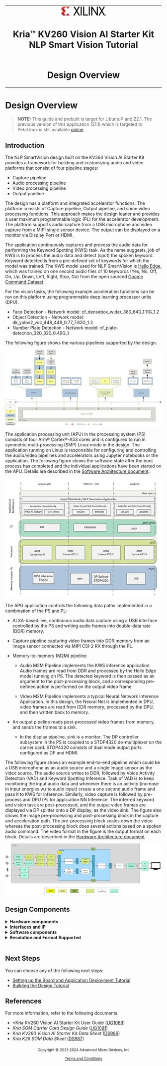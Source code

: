 ﻿<table class="sphinxhide">
 <tr>
   <td align="center"><img src="../../media/xilinx-logo.png" width="30%"/><h1> Kria&trade; KV260 Vision AI Starter Kit NLP Smart Vision Tutorial</h1>
   </td>
 </tr>
 <tr>
 <td align="center"><h1> Design Overview </h1>

 </td>
 </tr>
</table>

# Design Overview

> **NOTE:** This guide and prebuilt is target for Ubuntu&reg; and 22.1. The previous version of this application (21.1) which is targeted to PetaLinux is still available [online](https://xilinx.github.io/kria-apps-docs/2021.1/build/html/index.html).

## Introduction

The NLP SmartVision design built on the KV260 Vision AI Starter Kit provides a framework for building and customizing audio and video platforms that consist of four pipeline stages:

* Capture pipeline
* Audio processing pipeline
* Video processing pipeline
* Output pipeline

The design has a platform and integrated accelerator functions. The platform consists of Capture pipeline, Output pipeline, and some video processing functions. This approach makes the design leaner and provides a user maximum programmable logic (PL) for the accelerator development. The platform supports audio capture from a USB microphone and video capture from a MIPI single sensor device. The output can be displayed on a monitor via Display Port or HDMI.

The application continuously captures and process the audio data for performing the Keyword Spotting (KWS) task. As the name suggests, job of KWS is to process the audio data and detect (spot) the spoken keyword. Keyword detected is from a pre-defined set of keywords for which the model was trained. The KWS model used for NLP SmartVision is [Hello Edge](https://arxiv.org/abs/1711.07128), which was trained on one second audio files of 10 keywords (Yes, No, Off, On, Up, Down, Left, Right, Stop, Go) from the open sourced [Google Command Dataset](https://ai.googleblog.com/2017/08/launching-speech-commands-dataset.html).

For the vision tasks, the following example acceleration functions can be run on this platform using programmable deep learning processor units (DPU).

* Face Detection         - Network model: cf_densebox_wider_360_640_1.11G_1.2
* Object Detection       - Network model: dk_yolov2_voc_448_448_0.77_7.82G_1.2
* Number Plate Detection - Network model: cf_plate-detection_320_320_0.49G_1

The following figure shows the various pipelines supported by the design.

![Pipelines Supported](../../media/nlp_smartvision/pipelines.png)

The application processing unit (APU) in the processing system (PS) consists of four Arm&reg; Cortex&reg;-A53 cores and is configured to run in symmetric multi-processing (SMP) Linux mode in the  design. The application running on Linux is responsible for configuring and controlling the audio/video pipelines and accelerators using Jupyter notebooks or the application. The following figure shows the software state after the boot process has completed and the individual applications have been started on the APU. Details are described in the [Software Architecture document](sw_arch_platform_nlp.md).

![Software state after application is running](../../media/nlp_smartvision/software_state.png)

The APU application controls the following data paths implemented in a combination of the PS and PL:

* ALSA-based live, continuous audio data capture using a USB interface controlled by the PS and writing audio frames into double-data rate (DDR) memory.

* Capture pipeline capturing video frames into DDR memory from an image sensor connected via MIPI CSI-2 RX through the PL.

* Memory-to-memory (M2M) pipeline
  * Audio M2M Pipeline implements the KWS inference application. Audio frames are read from DDR and processed by the Hello Edge model running on PS. The detected keyword is then passed as an argument to the post-processing block, and a corresponding pre-defined action is performed on the output video frame.

  * Video M2M Pipeline implements a typical Neural Network Inference Application. In this design, the Neural Net is implemented in DPU, video frames are read from DDR memory, processed by the DPU, and then written back to memory.

* An output pipeline reads post-processed video frames from memory, and sends the frames to a sink.
  * In the display pipeline, sink is a monitor. The DP controller subsystem in the PS is coupled to a STDP4320 de-multiplexer on the carrier card. STDP4320 consists of dual mode output ports configured as DP and HDMI.

The following figure shows an example end-to-end pipeline which could be a USB microphone as an audio source and a single image sensor as the video source. The audio source writes to DDR, followed by Voice Activity Detection (VAD) and Keyword Spotting Inference. Task of VAD is to keep monitoring the input audio data and whenever there is an activity (increase in input energies w.r.to audio input) create a one second audio frame and pass it to KWS for inference.
Similarly, video capture is followed by pre-process and DPU IPs for application NN Inference. The inferred keyword and vision task are post-processed, and the output video frames are displayed via DP splitter onto a DP display, as the video sink. The figure also shows the image pre-processing and post-processing block in the capture and acceleration path. The pre-processing block scales down the video whereas the post-processing block does several actions based on a spoken audio command. The video format in the figure is the output format on each block. Details are described in the [Hardware Architecture document](hw_arch_platform_nlp.md).

![End to end example pipelines](../../media/nlp_smartvision/end_to_end_pp.png)

## Design Components

<details>
 <summary><b>Hardware components</b></summary>

* KV260 Vision AI Starter Kit including:
  * USB Microphone
  * USB Camera
  * On Semi AP1302 Image Signal Processor (<https://www.onsemi.com/products/sensors/image-sensors-processors/image-processors/ap1302>) on the carrier card
  * HDMI-DP splitter on the carrier card
  * On Semi AR1335 CMOS Image sensor (<https://www.onsemi.com/products/sensors/image-sensors-processors/image-sensors/ar1335>)
  * Raspberry Pi Camera Module <https://www.raspberrypi.com/products/camera-module-v2/>

</details>

<details>
 <summary><b>Interfaces and IP</b></summary>

* Audio inputs
  * USB Microphone
* Audio processing
  * Customized ALSA-based audio capture and audio packets preparation
  * Audio pre-processing for voice activity detection (VAD) on PS
  * PS-based acceleration of KWS using a subset of the [Arm CMSIS](https://github.com/ARM-software/CMSIS_5/tree/a65b7c9a3e6502127fdb80eb288d8cbdf251a6f4) library (ARM-DSP and ARM-NN)D
* Video inputs
  * MIPI CSI-2 RX
* Video outputs
  * DisplayPort
  * HDMI
* Video processing
  * Accelerator functions on DPU
  * AMD ISP
  * PS-based pre and post-processing specific to a accelerator function
* Auxiliary Peripherals
  * QSPI
  * SD
  * I2C
  * UART
  * Ethernet
  * General purpose I/O (GPIO)

</details>

<details>
 <summary><b>Software components</b></summary>

* Operating system (OS)
  * APU: SMP Linux
* Linux kernel subsystems
  * Video source: Video4 Linux (V4L2)
  * Audio source: ALSA
  * Display: Direct Rendering Manager (DRM)/Kernel Mode Setting (KMS)
  * Linux user space frameworks
  * Jupyter
  * GStreamer
  * OpenCV
  * Xilinx runtime (XRT)

 </details>

 <details>
 <summary><b>Resolution and Format Supported</b></summary>

* Resolutions
  * 1024x768 @30 FPS
* Pixel format
  * YUV 4:2:2 (NV16)
* Audio Data
  * Sampling Rate: 16 kHz
  * Number of channels: 1 (mono)
  * Supported format: S16_LE (PCM signed 16-bit little-endian)

 </details>
&nbsp;

## Next Steps

You can choose any of the following next steps:

* [Setting up the Board and Application Deployment Tutorial](app_deployment_nlp.md)
* [Building the Design Tutorial](../../building_the_design.md)

## References

For more information, refer to the following documents.

* *Kria KV260 Vision AI Starter Kit User Guide ([UG1089](https://docs.xilinx.com/access/sources/dita/map?url=ug1089-kv260-starter-kit&ft:locale=en-US))
* *Kria SOM Carrier Card Design Guide* ([UG1091](https://docs.xilinx.com/access/sources/dita/map?url=ug1091-carrier-card-design&ft:locale=en-US))
* *Kria KV260 Vision AI Starter Kit Data Sheet* ([DS986](https://docs.xilinx.com/access/sources/dita/map?url=ds986-kv260-starter-kit&ft:locale=en-US))
* *Kria K26 SOM Data Sheet* ([DS987](https://docs.xilinx.com/access/sources/dita/map?url=ds987-k26-som&ft:locale=en-US))


<p class="sphinxhide" align="center"><sub>Copyright © 2021-2024 Advanced Micro Devices, Inc</sub></p>

<p class="sphinxhide" align="center"><sup><a href="https://www.amd.com/en/corporate/copyright">Terms and Conditions</a></sup></p>